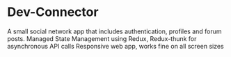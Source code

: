 # Dev-Connector
A small social network app that includes authentication, profiles and forum posts.
Managed State Management using Redux, Redux-thunk for asynchronous API calls
Responsive web app, works fine on all screen sizes
